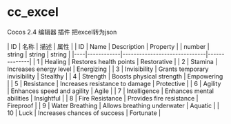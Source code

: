 # cc_excel
Cocos 2.4 编辑器 插件 把excel转为json

|  ID  | 名称       | 描述                       | 属性         |
| ID | Name       | Description                  | Property     |
| number | string       | string                  | string     |
|----|------------|------------------------------|--------------|
| 1  | Healing    | Restores health points       | Restorative  |
| 2  | Stamina    | Increases energy level       | Energizing   |
| 3  | Invisibility | Grants temporary invisibility | Stealthy     |
| 4  | Strength   | Boosts physical strength      | Empowering   |
| 5  | Resistance | Increases resistance to damage | Protective   |
| 6  | Agility    | Enhances speed and agility    | Agile        |
| 7  | Intelligence | Enhances mental abilities    | Insightful   |
| 8  | Fire Resistance | Provides fire resistance   | Fireproof    |
| 9  | Water Breathing | Allows breathing underwater | Aquatic      |
| 10 | Luck       | Increases chances of success  | Fortunate    |

